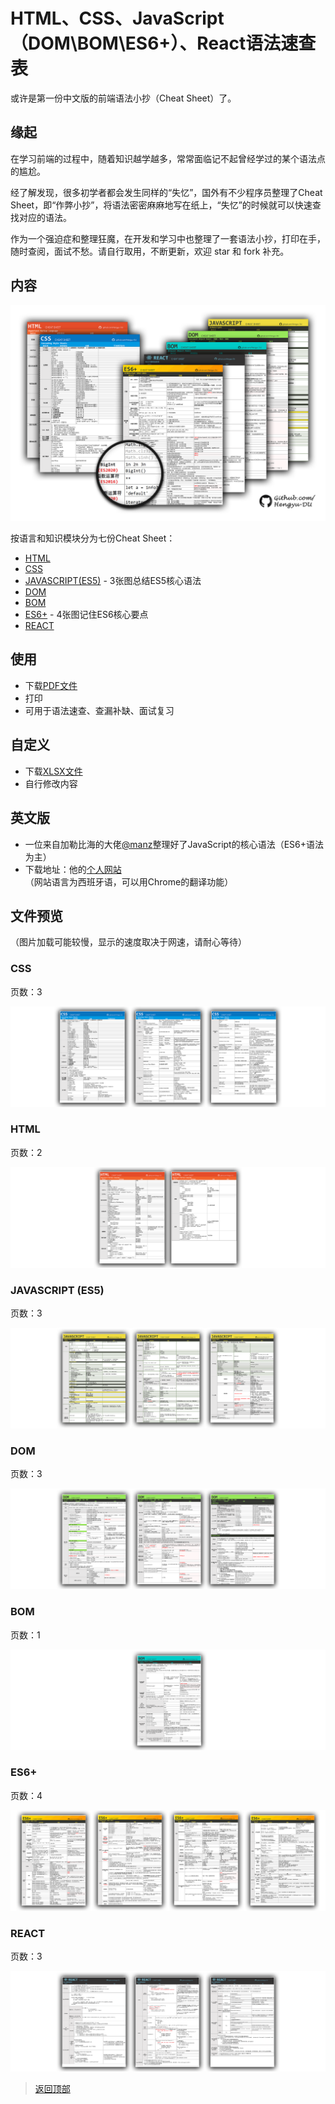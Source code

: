 # HTML、CSS、JavaScript（DOM\BOM\ES6+）、React语法速查表



或许是第一份中文版的前端语法小抄（Cheat Sheet）了。

## 缘起

在学习前端的过程中，随着知识越学越多，常常面临记不起曾经学过的某个语法点的尴尬。

经了解发现，很多初学者都会发生同样的“失忆”，国外有不少程序员整理了Cheat Sheet，即“作弊小抄”，将语法密密麻麻地写在纸上，“失忆”的时候就可以快速查找对应的语法。

作为一个强迫症和整理狂魔，在开发和学习中也整理了一套语法小抄，打印在手，随时查阅，面试不愁。请自行取用，不断更新，欢迎 star 和 fork 补充。

## 内容

![前端知识小抄主题图](./preview/layout-transparent.png)

按语言和知识模块分为七份Cheat Sheet：

- [HTML](https://github.com/Hengyu-DU/Front-end-Cheatsheets/blob/master/pdf/HTML%20pdf-version.pdf)
- [CSS](https://github.com/Hengyu-DU/Front-end-Cheatsheets/blob/master/pdf/CSS%20pdf-version.pdf)
- [JAVASCRIPT(ES5)](https://github.com/Hengyu-DU/Front-end-Cheatsheets/blob/master/pdf/JavaScript%20pdf%20version.pdf) - 3张图总结ES5核心语法
- [DOM](https://github.com/Hengyu-DU/Front-end-Cheatsheets/blob/master/pdf/JavaScript-DOM%20pdf%20version.pdf)
- [BOM](https://github.com/Hengyu-DU/Front-end-Cheatsheets/blob/master/pdf/JavaScript-DOM%20pdf%20version.pdf)
- [ES6+](https://github.com/Hengyu-DU/Front-end-Cheatsheets/blob/master/pdf/ES6%2B%20pdf-version.pdf) - 4张图记住ES6核心要点
- [REACT](https://github.com/Hengyu-DU/Front-end-Cheatsheets/blob/master/pdf/React%E5%9F%BA%E7%A1%80%20pdf%20version.pdf)

## 使用

- 下载[PDF文件](https://github.com/Hengyu-DU/Front-end-Cheatsheets/tree/master/pdf)
- 打印
- 可用于语法速查、查漏补缺、面试复习

## 自定义

- 下载[XLSX文件](https://github.com/Hengyu-DU/Front-end-Cheatsheets/tree/master/xlsx)
- 自行修改内容

## 英文版

- 一位来自加勒比海的大佬[@manz](https://twitter.com/Manz)整理好了JavaScript的核心语法（ES6+语法为主）
- 下载地址：他的[个人网站](https://lenguajejs.com/cheatsheets/)（网站语言为西班牙语，可以用Chrome的翻译功能）

## 文件预览

（图片加载可能较慢，显示的速度取决于网速，请耐心等待）

### CSS

页数：3

![CSS](./preview/css.png)

### HTML

页数：2

![HTML](./preview/html.png)

### JAVASCRIPT (ES5)

页数：3

![JS](./preview/javascript.png)

### DOM

页数：3

![DOM](./preview/dom.png)

### BOM

页数：1

![BOM](./preview/bom.png)

### ES6+

页数：4

![ES6+](./preview/es6+.png)

### REACT

页数：3

![REACT](./preview/react.png)





>  [返回顶部](#HTML、CSS、JavaScript（DOM\BOM\ES6+）、React语法速查表 ) 

